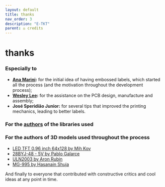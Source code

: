 ```yaml
---
layout: default
title: thanks
nav_order: 3
description: "E-TKT"
parent: ⚖️ credits
---
```


# **thanks**

### Especially to
- **[Ana Marini](https://anamarini.com/):** for the initial idea of having embossed labels, which started all the process (and the motivation throughout the development process);
- **[Wesley Lee](https://wes.am):** for the assistance on the PCB design, manufacture and assembly;
- **José Speridião Junior:** for several tips that improved the printing mechanics, leading to better labels.

### For the [authors](https://andreisperid.github.io/E-TKT/credits/libraries.html) of the libraries used

### For the authors of 3D models used throughout the process
- [LED TFT 0.96 inch 64x128 by Mih Kov](https://grabcad.com/library/oled-tft-0-96-inch-64x128-monochrome-i2c-1)
- [28BYJ-48 - 5V by Pablo Galarce](https://grabcad.com/library/stepper-motor-28byj-48-5v-dc-1)
- [ULN2003 by Aron Rubin](https://grabcad.com/library/uln2003-unipolar-stepper-driver-board-1)
- [MG-995 by Hasanain Shuja](https://grabcad.com/library/hobby-servo-motors-for-rc-cars-planes-etc-1)

And finally to everyone that contributed with constructive critics and cool ideas at any point in time.

